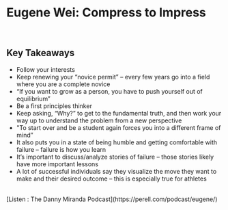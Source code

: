 # Eugene Wei: Compress to Impress

<br>

## Key Takeaways <br>
* Follow your interests
* Keep renewing your “novice permit” – every few years go into a field where you are a complete novice
* “If you want to grow as a person, you have to push yourself out of equilibrium” 
* Be a first principles thinker
* Keep asking, “Why?” to get to the fundamental truth, and then work your way up to understand the problem from a new perspective 
* "To start over and be a student again forces you into a different frame of mind”
* It also puts you in a state of being humble and getting comfortable with failure – failure is how you learn
* It’s important to discuss/analyze stories of failure – those stories likely have more important lessons 
* A lot of successful individuals say they visualize the move they want to make and their desired outcome – this is especially true for athletes 
 

<br>
[Listen : The Danny Miranda Podcast](https://perell.com/podcast/eugene/)

